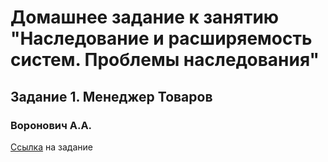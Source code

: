 # Домашнее задание к занятию "Наследование и расширяемость систем. Проблемы наследования"
## Задание 1. Менеджер Товаров
### Воронович А.А.

[Ссылка](https://github.com/netology-code/javaqa2-homeworks/blob/main/INH.md#%D0%B7%D0%B0%D0%B4%D0%B0%D0%BD%D0%B8%D0%B5-1-%D0%BC%D0%B5%D0%BD%D0%B5%D0%B4%D0%B6%D0%B5%D1%80-%D1%82%D0%BE%D0%B2%D0%B0%D1%80%D0%BE%D0%B2-%D0%BE%D0%B1%D1%8F%D0%B7%D0%B0%D1%82%D0%B5%D0%BB%D1%8C%D0%BD%D0%BE%D0%B5-%D0%BA-%D0%B2%D1%8B%D0%BF%D0%BE%D0%BB%D0%BD%D0%B5%D0%BD%D0%B8%D1%8E) на задание
